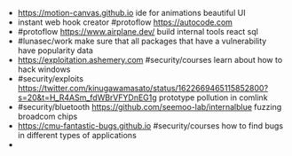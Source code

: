 - https://motion-canvas.github.io ide for animations beautiful UI
- instant web hook creator #protoflow https://autocode.com
- #protoflow https://www.airplane.dev/ build internal tools react sql
- #lunasec/work make sure that all packages that have a vulnerability have popularity data
- https://exploitation.ashemery.com #security/courses learn about how to hack windows
- #security/exploits https://twitter.com/kinugawamasato/status/1622669465115852800?s=20&t=H_R4ASm_fdWBrVFYDnEG1g prototype pollution in comlink
- #security/bluetooth https://github.com/seemoo-lab/internalblue fuzzing broadcom chips
- https://cmu-fantastic-bugs.github.io #security/courses how to find bugs in different types of applications
-